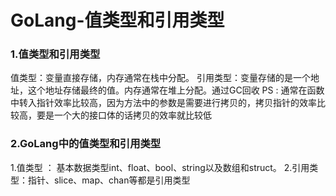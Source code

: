 # GoLang-值类型和引用类型

### 1.值类型和引用类型

值类型：变量直接存储，内存通常在栈中分配。
引用类型：变量存储的是一个地址，这个地址存储最终的值。内存通常在堆上分配。通过GC回收
PS : 通常在函数中转入指针效率比较高，因为方法中的参数是需要进行拷贝的，拷贝指针的效率比较高，要是一个大的接口体的话拷贝的效率就比较低

### 2.GoLang中的值类型和引用类型

1.值类型 ： 基本数据类型int、float、bool、string以及数组和struct。
2.引用类型：指针、slice、map、chan等都是引用类型
